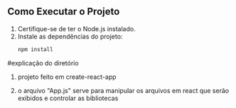 



## Como Executar o Projeto

1. Certifique-se de ter o Node.js instalado.
2. Instale as dependências do projeto:
   ```bash
   npm install


#explicação do diretório
1. projeto feito em create-react-app 

2. o arquivo "App.js" serve para manipular os arquivos em react que serão exibidos e controlar as bibliotecas
